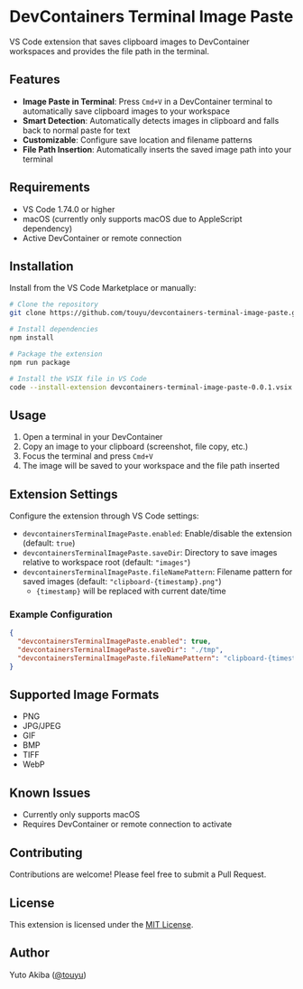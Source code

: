 # DevContainers Terminal Image Paste

VS Code extension that saves clipboard images to DevContainer workspaces and provides the file path in the terminal.

## Features

- **Image Paste in Terminal**: Press `Cmd+V` in a DevContainer terminal to automatically save clipboard images to your workspace
- **Smart Detection**: Automatically detects images in clipboard and falls back to normal paste for text
- **Customizable**: Configure save location and filename patterns
- **File Path Insertion**: Automatically inserts the saved image path into your terminal

## Requirements

- VS Code 1.74.0 or higher
- macOS (currently only supports macOS due to AppleScript dependency)
- Active DevContainer or remote connection

## Installation 

Install from the VS Code Marketplace or manually:

```bash
# Clone the repository
git clone https://github.com/touyu/devcontainers-terminal-image-paste.git

# Install dependencies
npm install

# Package the extension
npm run package

# Install the VSIX file in VS Code
code --install-extension devcontainers-terminal-image-paste-0.0.1.vsix
```

## Usage

1. Open a terminal in your DevContainer
2. Copy an image to your clipboard (screenshot, file copy, etc.)
3. Focus the terminal and press `Cmd+V`
4. The image will be saved to your workspace and the file path inserted

## Extension Settings

Configure the extension through VS Code settings:

- `devcontainersTerminalImagePaste.enabled`: Enable/disable the extension (default: `true`)
- `devcontainersTerminalImagePaste.saveDir`: Directory to save images relative to workspace root (default: `"images"`)
- `devcontainersTerminalImagePaste.fileNamePattern`: Filename pattern for saved images (default: `"clipboard-{timestamp}.png"`)
  - `{timestamp}` will be replaced with current date/time

### Example Configuration

```json
{
  "devcontainersTerminalImagePaste.enabled": true,
  "devcontainersTerminalImagePaste.saveDir": "./tmp",
  "devcontainersTerminalImagePaste.fileNamePattern": "clipboard-{timestamp}.png"
}
```

## Supported Image Formats

- PNG
- JPG/JPEG
- GIF
- BMP
- TIFF
- WebP

## Known Issues

- Currently only supports macOS
- Requires DevContainer or remote connection to activate

## Contributing

Contributions are welcome! Please feel free to submit a Pull Request.

## License

This extension is licensed under the [MIT License](LICENSE.md).

## Author

Yuto Akiba ([@touyu](https://github.com/touyu))